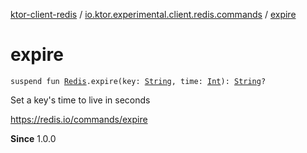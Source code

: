 [ktor-client-redis](../index.md) / [io.ktor.experimental.client.redis.commands](index.md) / [expire](./expire.md)

# expire

`suspend fun `[`Redis`](../io.ktor.experimental.client.redis/-redis/index.md)`.expire(key: `[`String`](https://kotlinlang.org/api/latest/jvm/stdlib/kotlin/-string/index.html)`, time: `[`Int`](https://kotlinlang.org/api/latest/jvm/stdlib/kotlin/-int/index.html)`): `[`String`](https://kotlinlang.org/api/latest/jvm/stdlib/kotlin/-string/index.html)`?`

Set a key's time to live in seconds

https://redis.io/commands/expire

**Since**
1.0.0

